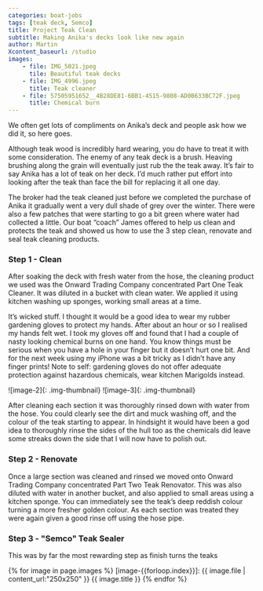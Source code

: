 ```yaml
---
categories: boat-jobs
tags: [teak deck, Semco]
title: Project Teak Clean
subtitle: Making Anika's decks look like new again
author: Martin
Xcontent_baseurl: /studio
images: 
    - file: IMG_5021.jpeg
      tile: Beautiful teak decks
    - file: IMG_4996.jpeg
      title: Teak cleaner
    - file: 57505951652__4B28DE81-6BB1-4515-9808-AD0B633BC72F.jpeg
      title: Chemical burn
---
```

We often get lots of compliments on Anika’s deck and people ask how we did it, so here goes. 

Although teak wood is incredibly hard wearing, you do have to treat it with some consideration. The enemy of any teak deck is a brush. Heaving brushing along the grain will eventually just rub the the teak away. It’s fair to say Anika has a lot of teak on her deck. I’d much rather put effort into looking after the teak than face the bill for replacing it all one day. 

The broker had the teak cleaned just before we completed the purchase of Anika it gradually went a very dull shade of grey over the winter. There were also a few patches that were starting to go a bit green where water had collected a little. Our boat “coach” James offered to help us clean and protects the teak and showed us how to use the 3 step clean, renovate and seal teak cleaning products. 

### Step 1 - Clean
After soaking the deck with fresh water from the hose, the cleaning product we used was the Onward Trading Company concentrated Part One Teak Cleaner. It was diluted in a bucket with clean water. We applied it using kitchen washing up sponges, working small areas at a time.

It’s wicked stuff. I thought it would be a good idea to wear my rubber gardening gloves  to protect my hands. After about an hour or so I realised my hands felt wet. I took my gloves off and found that I had a couple of nasty looking chemical burns on one hand. You know things must be serious when you have a hole in your finger but it doesn’t hurt one bit. And for the next week using my iPhone was a bit tricky as I didn’t have any finger prints! Note to self: gardening gloves do not offer adequate protection against hazardous chemicals, wear kitchen Marigolds instead. 

![image-2]{: .img-thumbnail} ![image-3]{: .img-thumbnail}

After cleaning each section it was thoroughly rinsed down with water from the hose. You could clearly see the dirt and muck washing off, and the colour of the teak starting to appear. In hindsight it would have been a god idea to thoroughly rinse the sides of the hull too as the chemicals did leave some streaks down the side that I will now have to polish out.

### Step 2 - Renovate
Once a large section was cleaned and rinsed we moved onto Onward Trading Company concentrated Part Two Teak Renovator. This was also diluted with water in another bucket, and also applied to small areas using a kitchen sponge. You can immediately see the teak’s deep reddish colour turning a more fresher golden colour. As each section was treated they were again given a good rinse off using the hose pipe. 

### Step 3 - "Semco" Teak Sealer
This was by far the most rewarding step as finish turns the teaks 

{% for image in page.images %}
[image-{{forloop.index}}]: {{ image.file | content_url:"250x250" }} {{ image.title }}
{% endfor %}
